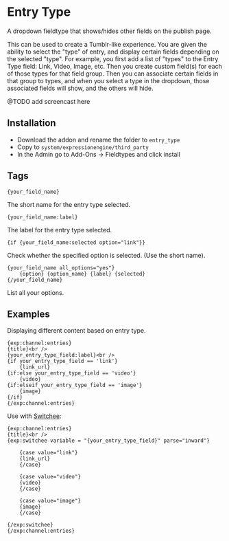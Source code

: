 # Entry Type #

A dropdown fieldtype that shows/hides other fields on the publish page.

This can be used to create a Tumblr-like experience. You are given the ability to select the "type" of entry, and display certain fields depending on the selected "type". For example, you first add a list of "types" to the Entry Type field: Link, Video, Image, etc. Then you create custom field(s) for each of those types for that field group. Then you can associate certain fields in that group to types, and when you select a type in the dropdown, those associated fields will show, and the others will hide.

@TODO add screencast here

## Installation

* Download the addon and rename the folder to `entry_type`
* Copy to `system/expressionengine/third_party`
* In the Admin go to Add-Ons -> Fieldtypes and click install

## Tags

	{your_field_name}

The short name for the entry type selected.

	{your_field_name:label}

The label for the entry type selected.

	{if {your_field_name:selected option="link"}}

Check whether the specified option is selected. (Use the short name).

	{your_field_name all_options="yes"}
		{option} {option_name} {label} {selected}
	{/your_field_name}

List all your options.

## Examples

Displaying different content based on entry type.

	{exp:channel:entries}
	{title}<br />
    {your_entry_type_field:label}<br />
	{if your_entry_type_field == 'link'}
		{link_url}
	{if:else your_entry_type_field == 'video'}
		{video}
	{if:elseif your_entry_type_field == 'image'}
		{image}
	{/if}
	{/exp:channel:entries}


Use with [Switchee](https://github.com/croxton/Switchee):

	
	{exp:channel:entries}
	{title}<br />
	{exp:switchee variable = "{your_entry_type_field}" parse="inward"}
	
		{case value="link"}
		{link_url}
		{/case}
	
		{case value="video"}
		{video}
		{/case}

		{case value="image"}
		{image}
		{/case}
	
	{/exp:switchee}
	{/exp:channel:entries}
